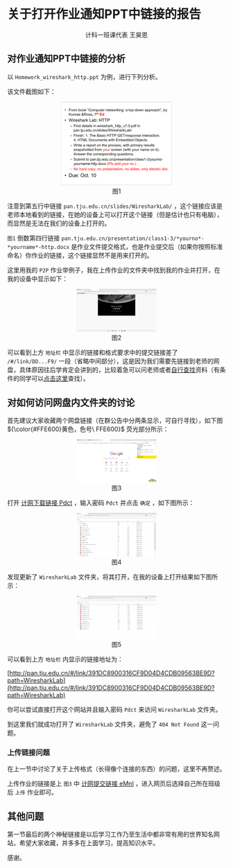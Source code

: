 

# 关于打开作业通知PPT中链接的报告

<center>计科一班课代表 王昊恩</center>

## 对作业通知PPT中链接的分析

以 `Homework_wireshark_http.ppt` 为例，进行下列分析。

该文件截图如下：

<div style="text-align: center">
<img src="%E5%85%B3%E4%BA%8E%E6%89%93%E5%BC%80%E4%BD%9C%E4%B8%9A%E9%80%9A%E7%9F%A5PPT%E4%B8%AD%E9%93%BE%E6%8E%A5%E7%9A%84%E6%8A%A5%E5%91%8A.assets/1570197465877.png" alt="1570197465877" style="zoom: 25%;" />
<br>图1
</div>

注意到第五行中链接 `pan.tju.edu.cn/slides/WiresharkLab/` ，这个链接应该是老师本地看到的链接，在她的设备上可以打开这个链接（但是估计也只有电脑），而显然是无法在我们的设备上打开的。

 `图1` 倒数第四行链接 `pan.tju.edu.cn/presentation/class1-3/*yourno*-*yourname*-http.docx` 是作业文件提交格式，也是作业提交后（如果你按照标准命名）你作业的链接，这个链接显然不是用来打开的。

这里用我的 `P2P` 作业举例子，我在上传作业的文件夹中找到我的作业并打开，在我的设备中显示如下：

<div style="text-align: center">
<img src="%E5%85%B3%E4%BA%8E%E6%89%93%E5%BC%80%E4%BD%9C%E4%B8%9A%E9%80%9A%E7%9F%A5PPT%E4%B8%AD%E9%93%BE%E6%8E%A5%E7%9A%84%E6%8A%A5%E5%91%8A.assets/1570199423572.png" alt="1570199423572" style="zoom: 18%;" />
<br>图2
</div>

可以看到上方 `地址栏` 中显示的链接和格式要求中的提交链接差了 `/#/link/DD...F9/` 一段（省略中间部分），这是因为我们需要先链接到老师的网盘，具体原因往后学肯定会讲到的，比较着急可以问老师或者[自行查找](www.baidu.com)资料（有条件的同学可以[点击这里](www.google.com)查找）。

## 对如何访问网盘内文件夹的讨论

首先建议大家收藏两个网盘链接（在群公告中分两条显示，可自行寻找），如下图 ${\color{#FFE600}黄色，色号\ FFE600}$ 荧光部分所示：

<div style="text-align: center">
<img src="%E5%85%B3%E4%BA%8E%E6%89%93%E5%BC%80%E4%BD%9C%E4%B8%9A%E9%80%9A%E7%9F%A5PPT%E4%B8%AD%E9%93%BE%E6%8E%A5%E7%9A%84%E6%8A%A5%E5%91%8A.assets/1570200089490.png" alt="1570200089490" style="zoom: 18%;" />
<br>图3
</div>

打开 [计网下载链接 Pdct]([http://pan.tju.edu.cn:80/link/391DC8900316CF9D04D4CDB09563BE9D) ，输入密码 `Pdct` 并点击 `确定` ，如下图所示：

<div style="text-align: center">
<img src="%E5%85%B3%E4%BA%8E%E6%89%93%E5%BC%80%E4%BD%9C%E4%B8%9A%E9%80%9A%E7%9F%A5PPT%E4%B8%AD%E9%93%BE%E6%8E%A5%E7%9A%84%E6%8A%A5%E5%91%8A.assets/1570200984343.png" alt="1570200984343" style="zoom: 18%;" />
<br>图4
</div>

发现更新了 `WiresharkLab` 文件夹，将其打开，在我的设备上打开结果如下图所示：

<div style="text-align: center">
<img src="%E5%85%B3%E4%BA%8E%E6%89%93%E5%BC%80%E4%BD%9C%E4%B8%9A%E9%80%9A%E7%9F%A5PPT%E4%B8%AD%E9%93%BE%E6%8E%A5%E7%9A%84%E6%8A%A5%E5%91%8A.assets/1570197993364.png" alt="1570197993364" style="zoom: 18%;" />
<br>图5
</div>

可以看到上方 `地址栏` 内显示的链接地址为：

[http://pan.tju.edu.cn/#/link/391DC8900316CF9D04D4CDB09563BE9D?path=WiresharkLab](http://pan.tju.edu.cn/#/link/391DC8900316CF9D04D4CDB09563BE9D?path=WiresharkLab)

你可以尝试直接打开这个网站并且输入密码 `Pdct` 来访问 `WiresharkLab` 文件夹。

到这里我们就成功打开了 `WiresharkLab` 文件夹，避免了 `404 Not Found` 这一问题。

### 上传链接问题

在上一节中讨论了关于上传格式（长得像个连接的东西）的问题，这里不再赘述。

上传作业的链接是上 `图3` 中 [计网提交链接 eMnI](http://pan.tju.edu.cn/link/DD216E4313AEFE35D81464B7236402F9) ，进入网页后选择自己所在班级后 `上传` 作业即可。

## 其他问题

第一节最后的两个神秘链接是以后学习工作乃至生活中都非常有用的世界知名网站，希望大家收藏，并多多在上面学习，提高知识水平。

感谢。